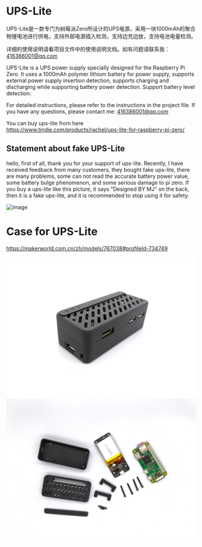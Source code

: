 # UPS-Lite
UPS-Lite是一款专门为树莓派Zero所设计的UPS电源，采用一块1000mAh的聚合物锂电池进行供电，支持外部电源插入检测，支持边充边放，支持电池电量检测。

详细的使用说明请看项目文件中的使用说明文档。如有问题请联系我：416386001@qq.com





UPS-Lite is a UPS power supply specially designed for the Raspberry Pi Zero. It uses a 1000mAh polymer lithium battery for power supply, supports external power supply insertion detection, supports charging and discharging while supporting battery power detection. Support battery level detection.
 
For detailed instructions, please refer to the instructions in the project file. If you have any questions, please contact me: 416386001@qq.com


You can buy ups-lite from here   https://www.tindie.com/products/rachel/ups-lite-for-raspberry-pi-zero/




## Statement about fake UPS-Lite 
hello, first of all, thank you for your support of ups-lite. Recently, I have received feedback from many customers, they bought fake ups-lite, there are many problems, some can not read the accurate battery power value, some battery bulge phenomenon, and some serious damage to pi zero. If you buy a ups-lite like this picture, it says "Designed BY MJ" on the back, then it is a fake ups-lite, and it is recommended to stop using it for safety.

![image](https://github.com/linshuqin329/UPS-Lite/blob/master/Fake%20UPS-Lite.jpeg)







# Case for UPS-Lite 
https://makerworld.com.cn/zh/models/767038#profileId-734749

![image](UPS-Lite_Case/UPS-Lite_Case/images/UPS-Lite_Case_1.jpg)
![image](UPS-Lite_Case/UPS-Lite_Case/images/UPS-Lite_Case_4.jpg)










